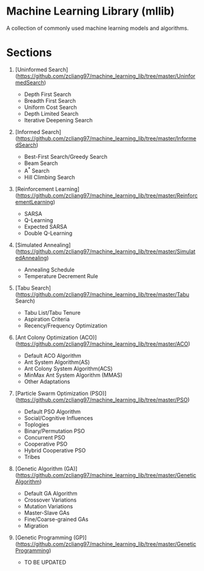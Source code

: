 # Machine Learning Library (mllib)

A collection of commonly used machine learning models and algorithms.

# Sections

1. [Uninformed Search] (https://github.com/zcliang97/machine_learning_lib/tree/master/UninformedSearch)
   * Depth First Search
   * Breadth First Search
   * Uniform Cost Search
   * Depth Limited Search
   * Iterative Deepening Search

2. [Informed Search] (https://github.com/zcliang97/machine_learning_lib/tree/master/InformedSearch)
   * Best-First Search/Greedy Search
   * Beam Search
   * A<sup>*</sup> Search
   * Hill Climbing Search

3. [Reinforcement Learning] (https://github.com/zcliang97/machine_learning_lib/tree/master/ReinforcementLearning)
   * SARSA
   * Q-Learning
   * Expected SARSA
   * Double Q-Learning

4. [Simulated Annealing] (https://github.com/zcliang97/machine_learning_lib/tree/master/SimulatedAnnealing)
   * Annealing Schedule
   * Temperature Decrement Rule

5. [Tabu Search] (https://github.com/zcliang97/machine_learning_lib/tree/master/Tabu Search)
   * Tabu List/Tabu Tenure
   * Aspiration Criteria
   * Recency/Frequency Optimization

6. [Ant Colony Optimization (ACO)] (https://github.com/zcliang97/machine_learning_lib/tree/master/ACO)
   * Default ACO Algorithm
   * Ant System Algorithm(AS)
   * Ant Colony System Algorithm(ACS)
   * MinMax Ant System Algorithm (MMAS)
   * Other Adaptations

7. [Particle Swarm Optimization (PSO)] (https://github.com/zcliang97/machine_learning_lib/tree/master/PSO)
   * Default PSO Algorithm
   * Social/Cognitive Influences
   * Toplogies
   * Binary/Permutation PSO
   * Concurrent PSO
   * Cooperative PSO
   * Hybrid Cooperative PSO
   * Tribes

8. [Genetic Algorithm (GA)] (https://github.com/zcliang97/machine_learning_lib/tree/master/GeneticAlgorithm)
   * Default GA Algorithm
   * Crossover Variations
   * Mutation Variations
   * Master-Slave GAs
   * Fine/Coarse-grained GAs
   * Migration

9. [Genetic Programming (GP)] (https://github.com/zcliang97/machine_learning_lib/tree/master/GeneticProgramming)
   * TO BE UPDATED